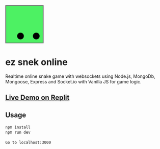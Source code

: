 <img src="https://github.com/suntoes/ez-snek-game/blob/master/resources/logo.png" alt="snek logo" width="120"/>


# ez snek online 
Realtime online snake game with websockets using Node.js, MongoDb, Mongoose, Express and Socket.io with Vanilla JS for game logic.

## <a href="https://ez-snek-online.suntoes.repl.co/">Live Demo on Replit</a>

## Usage
```
npm install
npm run dev

Go to localhost:3000
```
